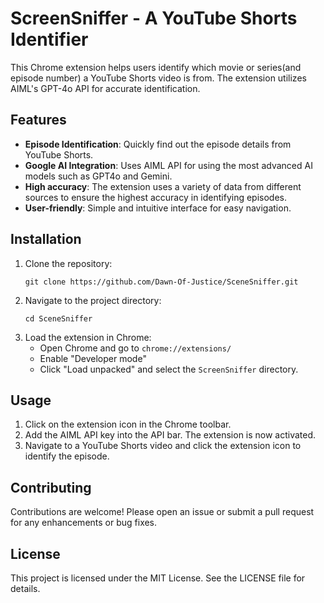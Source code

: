 # ScreenSniffer - A YouTube Shorts Identifier

This Chrome extension helps users identify which movie or series(and episode number) a YouTube Shorts video is from. The extension utilizes AIML's GPT-4o API for accurate identification.

## Features

- **Episode Identification**: Quickly find out the episode details from YouTube Shorts.
- **Google AI Integration**: Uses AIML API for using the most advanced AI models such as GPT4o and Gemini.
- **High accuracy**: The extension uses a variety of data from different sources to ensure the highest accuracy in identifying episodes.
- **User-friendly**: Simple and intuitive interface for easy navigation.

## Installation

1. Clone the repository:
   ```
   git clone https://github.com/Dawn-Of-Justice/SceneSniffer.git
   ```
2. Navigate to the project directory:
   ```
   cd SceneSniffer
   ```
3. Load the extension in Chrome:
   - Open Chrome and go to `chrome://extensions/`
   - Enable "Developer mode"
   - Click "Load unpacked" and select the `ScreenSniffer` directory.

## Usage

1. Click on the extension icon in the Chrome toolbar.
2. Add the AIML API key into the API bar. The extension is now activated.
3. Navigate to a YouTube Shorts video and click the extension icon to identify the episode.

## Contributing

Contributions are welcome! Please open an issue or submit a pull request for any enhancements or bug fixes.

## License

This project is licensed under the MIT License. See the LICENSE file for details.
